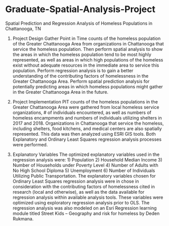 # Graduate-Spatial-Analysis-Project
Spatial Prediction and Regression Analysis of Homeless Populations in Chattanooga, TN

1. Project Design
Gather Point in Time counts of the homeless population of the Greater Chattanooga Area from organizations in Chattanooga that service the homeless population.
Then perform spatial analysis to show the areas in which the homeless population tend to be most highly represented, as well as areas in which high populations of the homeless exist without adequate resources in the immediate area to service this population. 
Perform regression analysis is to gain a better understanding of the contributing factors of homelessness in the Greater Chattanooga Area. 
Perform spatial prediction analysis for potentially predicting areas in which homeless populations might gather in the Greater Chattanooga Area in the future.

2. Project Implementation
PIT counts of the homeless populations in the Greater Chattanooga Area were gathered from local homeless service organizations, # of individuals encountered, as well as numbers of homeless encampments and numbers of individuals utilizing shelters in 2017 and 2018. 
Organizations in Chattanooga that service the homeless, including shelters, food kitchens, and medical centers are also spatially represented. 
This data was then analyzed using ESRI GIS tools.
Both Explanatory and Ordinary Least Squares regression analysis processes were performed.

3. Explanatory Variables
The optimized explanatory variables used in the regression analysis were: 1) Population 2) Household Median Income 3) Number of Households under Poverty Level 4) Number of Adults with No High School Diploma 5) Unemployment 6) Number of Individuals Utilizing Public Transportation.
The explanatory variables chosen for Ordinary Least Squares regression analysis were in chose in consideration with the contributing factors of homelessness cited in research (local and otherwise), as well as the data available for regression analysis within available analysis tools. 
These variables were optimized using exploratory regression analysis prior to OLS. 
The regression analysis was also modeled on an Esri Regression learning module titled Street Kids – Geography and risk for homeless by Deden Rukmana. 
